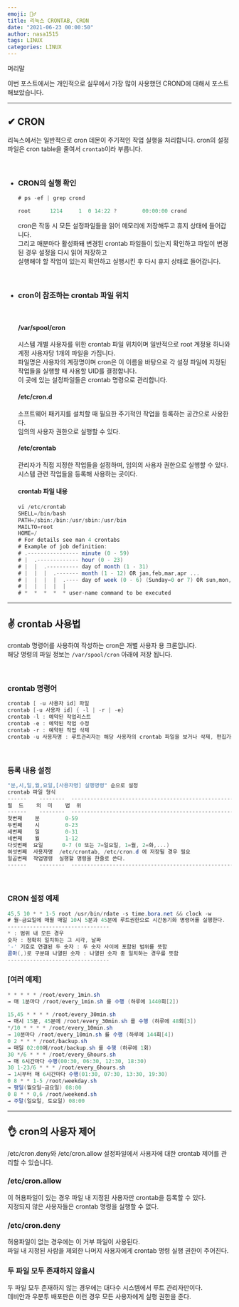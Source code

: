 ```yaml
---
emoji: 🤦‍♂️
title: 리눅스 CRONTAB, CRON
date: "2021-06-23 00:00:50"
author: nasa1515
tags: LINUX
categories: LINUX
---
```


머리말  

이번 포스트에서는 개인적으로 실무에서 가장 많이 사용했던 CROND에 대해서 포스트 해보았습니다.

---

## ✔ CRON

리눅스에서는 일반적으로 cron 데몬이 주기적인 작업 실행을 처리합니다. cron의 설정 파일은 cron table을 줄여서 ``crontab``이라 부릅니다.  

<br/>

* ### CRON의 실행 확인
	
	```cs
	# ps -ef | grep crond

  	root      1214     1  0 14:22 ?        00:00:00 crond
    ```

	cron은 작동 시 모든 설정파일들을 읽어 메모리에 저장해두고 휴지 상태에 들어갑니다.  
	그리고 매분마다 활성화돼 변경된 crontab 파일들이 있는지 확인하고 파일이 변경된 경우 설정을 다시 읽어 저장하고  
	실행해야 할 작업이 있는지 확인하고 실행시킨 후 다시 휴지 상태로 들어갑니다.  

<br/>

* ### cron이 참조하는 crontab 파일 위치


	<br/>

	#### /var/spool/cron  

	
	시스템 개별 사용자를 위한 crontab 파일 위치이며 일반적으로 root 계정용 하나와 계정 사용자당 1개의 파일을 가집니다.  
	파일명은 사용자의 계정명이며 cron은 이 이름을 바탕으로 각 설정 파일에 지정된 작업들을 실행할 때 사용할 UID를 결정합니다.  
	이 곳에 있는 설정파일들은 crontab 명령으로 관리합니다.



	#### /etc/cron.d

	
	소프트웨어 패키지를 설치할 때 필요한 주기적인 작업을 등록하는 공간으로 사용한다.  
	임의의 사용자 권한으로 실행할 수 있다.
	


	#### /etc/crontab


	관리자가 직접 지정한 작업들을 설정하며, 임의의 사용자 권한으로 실행할 수 있다.  
	시스템 관련 작업들을 등록해 사용하는 곳이다.


	#### crontab 파일 내용
    
	```cs
	vi /etc/crontab
	SHELL=/bin/bash
	PATH=/sbin:/bin:/usr/sbin:/usr/bin
	MAILTO=root
	HOME=/
	# For details see man 4 crontabs
	# Example of job definition:
	# .---------------- minute (0 - 59)
	# |  .------------- hour (0 - 23)
	# |  |  .---------- day of month (1 - 31)
	# |  |  |  .------- month (1 - 12) OR jan,feb,mar,apr ...
	# |  |  |  |  .---- day of week (0 - 6) (Sunday=0 or 7) OR sun,mon,tue,wed,thu,fri,sat
	# |  |  |  |  |
	# *  *  *  *  * user-name command to be executed
	```



---

## ✌ crontab 사용법   

crontab 명령어를 사용하여 작성하는 cron은 개별 사용자 용 크론입니다.  
 해당 명령의 파일 정보는 ``/var/spool/cron`` 아래에 저장 됩니다.  


<br/>

### crontab 명령어

```cs
crontab [ -u 사용자 id] 파일
crontab [-u 사용자 id] { -l | -r | -e}
crontab -l : 예약된 작업리스트
crontab -e : 예약된 작업 수정
crontab -r : 예약된 작업 삭제
crontab -u 사용자명 : 루트관리자는 해당 사용자의 crontab 파일을 보거나 삭제, 편집가능
```

<br/>

### 등록 내용 설정

```cs
"분,시,일,월,요일,[사용자명] 실행명령" 순으로 설정
crontab 파일 형식
------    --------  ---------------------------------------------------
필  드    의  미    범  위
------    --------  ---------------------------------------------------
첫번째    분        0-59
두번째    시        0-23
세번째    일        0-31
네번째    월        1-12
다섯번째  요일      0-7 (0 또는 7=일요일, 1=월, 2=화,...)
여섯번째  사용자명  /etc/crontab, /etc/cron.d 에 저장될 경우 필요
일곱번째  작업명령  실행할 명령을 한줄로 쓴다.
------    --------  ---------------------------------------------------
```

<br/>

### CRON 설정 예제

```cs
45,5 10 * * 1-5 root /usr/bin/rdate -s time.bora.net && clock -w
# 월~금요일에 매월 매일 10시 5분과 45분에 루트권한으로 시간동기화 명령어를 실행한다.
--------------------------------
* : 범위 내 모든 경우
숫자 : 정확히 일치하는 그 시각, 날짜
'-' 기호로 연결된 두 숫자 : 두 숫자 사이에 포함된 범위를 뜻함
콤마(,)로 구분돼 나열된 숫자 : 나열된 숫자 중 일치하는 경우를 뜻함
--------------------------------
```

### [여러 예제]

```cs
* * * * * /root/every_1min.sh
→ 매 1분마다 /root/every_1min.sh 를 수행 (하루에 1440회[2])
  
15,45 * * * * /root/every_30min.sh
→ 매시 15분, 45분에 /root/every_30min.sh 를 수행 (하루에 48회[3])
*/10 * * * * /root/every_10min.sh
→ 10분마다 /root/every_10min.sh 를 수행 (하루에 144회[4])
0 2 * * * /root/backup.sh
→ 매일 02:00에/root/backup.sh 를 수행 (하루에 1회)
30 */6 * * * /root/every_6hours.sh
→ 매 6시간마다 수행(00:30, 06:30, 12:30, 18:30)
30 1-23/6 * * * /root/every_6hours.sh
→ 1시부터 매 6시간마다 수행(01:30, 07:30, 13:30, 19:30)
0 8 * * 1-5 /root/weekday.sh
→ 평일(월요일~금요일) 08:00
0 8 * * 0,6 /root/weekend.sh
→ 주말(일요일, 토요일) 08:00
```

----
## 👌 cron의 사용자 제어  
	
/etc/cron.deny와 /etc/cron.allow 설정파일에서 사용자에 대한 crontab 제어를 관리할 수 있습니다.  


### /etc/cron.allow  


이 허용파일이 있는 경우 파일 내 지정된 사용자만 crontab을 등록할 수 있다.  
지정되지 않은 사용자들은 crontab 명령을 실행할 수 없다.


### /etc/cron.deny


허용파일이 없는 경우에는 이 거부 파일이 사용된다.  
파일 내 지정된 사람을 제외한 나머지 사용자에게 crontab 명령 실행 권한이 주어진다.


### 두 파일 모두 존재하지 않을시
    

두 파일 모두 존재하지 않는 경우에는 대다수 시스템에서 루트 관리자만이다.  
데비안과 우분투 배포판은 이런 경우 모든 사용자에게 실행 권한을 준다.



```toc
```